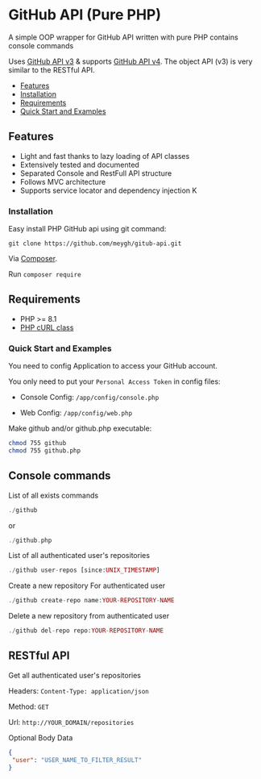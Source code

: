 # GitHub API (Pure PHP)

A simple OOP wrapper for GitHub API written with pure PHP contains console commands

Uses [GitHub API v3](http://developer.github.com/v3/) & supports [GitHub API v4](http://developer.github.com/v4). The object API (v3) is very similar to the RESTful API.

- [Features](#features)
- [Installation](#installation)
- [Requirements](#requirements)
- [Quick Start and Examples](#quick-start-and-examples)

## Features

* Light and fast thanks to lazy loading of API classes
* Extensively tested and documented
* Separated Console and RestFull API structure
* Follows MVC architecture
* Supports service locator and dependency injection
K
### Installation

Easy install PHP GitHub api using git command:

    git clone https://github.com/meygh/gitub-api.git
    
Via [Composer](https://getcomposer.org).

Run `composer require`

## Requirements

* PHP >= 8.1
* [PHP cURL class](https://github.com/php-curl-class/php-curl-class)



### Quick Start and Examples

You need to config Application to access your GitHub account.

You only need to put your `Personal Access Token` in config files:

* Console Config: `/app/config/console.php`

* Web Config: `/app/config/web.php`

Make github and/or github.php executable:
```bash
chmod 755 github
chmod 755 github.php
```

## Console commands

List of all exists commands

```php
./github
```
or
```php
./github.php
```

List of all authenticated user's repositories

```php
./github user-repos [since:UNIX_TIMESTAMP]
```


Create a new repository For authenticated user

```php
./github create-repo name:YOUR-REPOSITORY-NAME
```


Delete a new repository from authenticated user

```php
./github del-repo repo:YOUR-REPOSITORY-NAME
```


## RESTful API


Get all authenticated user's repositories

Headers: `Content-Type: application/json`

Method: `GET`

Url: `http://YOUR_DOMAIN/repositories`


Optional Body Data

```json
{
 "user": "USER_NAME_TO_FILTER_RESULT"
}
 ```